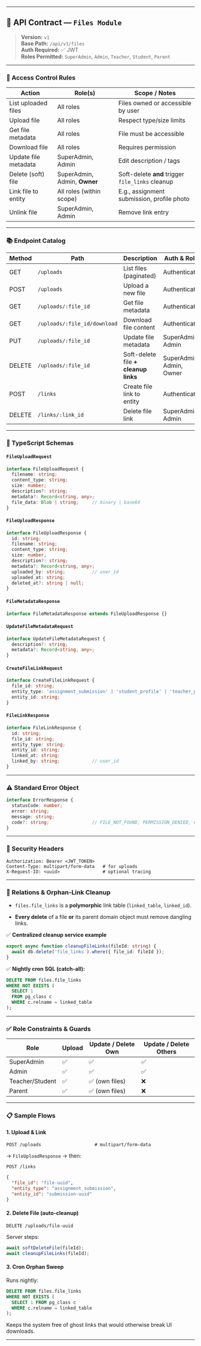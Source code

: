 
---

## 📘 API Contract — `Files Module`

> **Version:** `v1`  
> **Base Path:** `/api/v1/files`  
> **Auth Required:** ✅ JWT  
> **Roles Permitted:** `SuperAdmin`, `Admin`, `Teacher`, `Student`, `Parent`

---

### 🔐 Access Control Rules

|Action|Role(s)|Scope / Notes|
|---|---|---|
|List uploaded files|All roles|Files owned or accessible by user|
|Upload file|All roles|Respect type/size limits|
|Get file metadata|All roles|File must be accessible|
|Download file|All roles|Requires permission|
|Update file metadata|SuperAdmin, Admin|Edit description / tags|
|Delete (soft) file|SuperAdmin, Admin, **Owner**|Soft-delete **and** trigger `file_links` cleanup|
|Link file to entity|All roles (within scope)|E.g., assignment submission, profile photo|
|Unlink file|SuperAdmin, Admin|Remove link entry|

---

### 📚 Endpoint Catalog

|Method|Path|Description|Auth & Roles|
|---|---|---|---|
|GET|`/uploads`|List files (paginated)|Authenticated|
|POST|`/uploads`|Upload a new file|Authenticated|
|GET|`/uploads/:file_id`|Get file metadata|Authenticated|
|GET|`/uploads/:file_id/download`|Download file content|Authenticated|
|PUT|`/uploads/:file_id`|Update file metadata|SuperAdmin, Admin|
|DELETE|`/uploads/:file_id`|Soft-delete file **+ cleanup links**|SuperAdmin, Admin, Owner|
|POST|`/links`|Create file link to entity|Authenticated|
|DELETE|`/links/:link_id`|Delete file link|SuperAdmin, Admin|

---

### 🧾 TypeScript Schemas

#### `FileUploadRequest`

```ts
interface FileUploadRequest {
  filename: string;
  content_type: string;
  size: number;
  description?: string;
  metadata?: Record<string, any>;
  file_data: Blob | string;     // binary | base64
}
```

#### `FileUploadResponse`

```ts
interface FileUploadResponse {
  id: string;
  filename: string;
  content_type: string;
  size: number;
  description?: string;
  metadata?: Record<string, any>;
  uploaded_by: string;          // user_id
  uploaded_at: string;
  deleted_at?: string | null;
}
```

#### `FileMetadataResponse`

```ts
interface FileMetadataResponse extends FileUploadResponse {}
```

#### `UpdateFileMetadataRequest`

```ts
interface UpdateFileMetadataRequest {
  description?: string;
  metadata?: Record<string, any>;
}
```

#### `CreateFileLinkRequest`

```ts
interface CreateFileLinkRequest {
  file_id: string;
  entity_type: 'assignment_submission' | 'student_profile' | 'teacher_profile' | 'other';
  entity_id: string;
}
```

#### `FileLinkResponse`

```ts
interface FileLinkResponse {
  id: string;
  file_id: string;
  entity_type: string;
  entity_id: string;
  linked_at: string;
  linked_by: string;            // user_id
}
```

---

### ⚠️ Standard Error Object

```ts
interface ErrorResponse {
  statusCode: number;
  error: string;
  message: string;
  code?: string;                // FILE_NOT_FOUND, PERMISSION_DENIED, etc.
}
```

---

### 🔐 Security Headers

```http
Authorization: Bearer <JWT_TOKEN>
Content-Type: multipart/form-data   # for uploads
X-Request-ID: <uuid>                # optional tracing
```

---

### 🔗 Relations & Orphan-Link Cleanup

- `files.file_links` is a **polymorphic** link table (`linked_table`, `linked_id`).
    
- **Every delete** of a file **or** its parent domain object must remove dangling links.
    

✅ **Centralized cleanup service example**

```ts
export async function cleanupFileLinks(fileId: string) {
  await db.delete('file_links').where({ file_id: fileId });
}
```

✅ **Nightly cron SQL (catch-all):**

```sql
DELETE FROM files.file_links
WHERE NOT EXISTS (
  SELECT 1
  FROM pg_class c
  WHERE c.relname = linked_table
);
```

---

### ✅ Role Constraints & Guards

|Role|Upload|Update / Delete Own|Update / Delete Others|
|---|---|---|---|
|SuperAdmin|✅|✅|✅|
|Admin|✅|✅|✅|
|Teacher/Student|✅|✅ (own files)|❌|
|Parent|✅|✅ (own files)|❌|

---

### 📋 Sample Flows

#### 1. **Upload & Link**

```http
POST /uploads                    # multipart/form-data
```

→ `FileUploadResponse` → then:

```http
POST /links
```

```json
{
  "file_id": "file-uuid",
  "entity_type": "assignment_submission",
  "entity_id": "submission-uuid"
}
```

#### 2. **Delete File (auto-cleanup)**

```http
DELETE /uploads/file-uuid
```

Server steps:

```ts
await softDeleteFile(fileId);
await cleanupFileLinks(fileId);
```

#### 3. **Cron Orphan Sweep**

Runs nightly:

```sql
DELETE FROM files.file_links
WHERE NOT EXISTS (
  SELECT 1 FROM pg_class c
  WHERE c.relname = linked_table
);
```

Keeps the system free of ghost links that would otherwise break UI downloads.

---